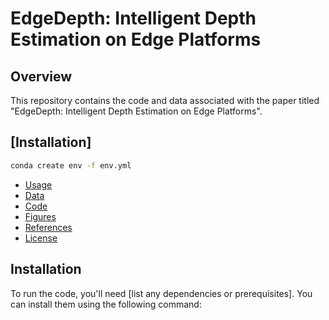# EdgeDepth: Intelligent Depth Estimation on Edge Platforms

## Overview
This repository contains the code and data associated with the paper titled "EdgeDepth: Intelligent Depth Estimation on Edge Platforms".


## [Installation]

```bash
conda create env -f env.yml
```


- [Usage](#usage)
- [Data](#data)
- [Code](#code)
- [Figures](#figures)
- [References](#references)
- [License](#license)

## Installation
To run the code, you'll need [list any dependencies or prerequisites]. You can install them using the following command:
